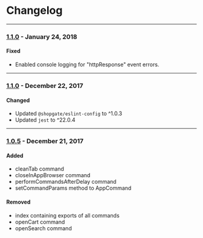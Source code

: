 
# Changelog
---

### [1.1.0](https://github.com/shopgate/pwa-core/compare/v1.1.0...v1.1.1) - January 24, 2018
#### Fixed
- Enabled console logging for "httpResponse" event errors.
---

### [1.1.0](https://github.com/shopgate/pwa-core/compare/v1.0.5...v1.1.0) - December 22, 2017

#### Changed
- Updated `@shopgate/eslint-config` to ^1.0.3
- Updated `jest` to ^22.0.4

---

### [1.0.5](https://github.com/shopgate/pwa-core/compare/v1.0.0...v1.0.5) - December 21, 2017

#### Added
- cleanTab command  
- closeInAppBrowser command  
- performCommandsAfterDelay command  
- setCommandParams method to AppCommand  

#### Removed
- index containing exports of all commands
- openCart command  
- openSearch command  

